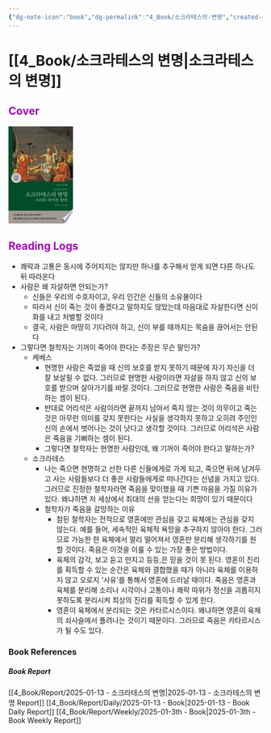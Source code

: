 ```yaml
---
{"dg-note-icon":"book","dg-permalink":"4_Book/소크라테스의-변명","created-date":"2025-01-13 9:43:20 am","date":"2025-01-13","type":"book","tags":["book"],"aliases":null,"category":"Philosophy","title":"소크라테스의 변명","author":"플라톤","publisher":"현대지성","publishDate":"2019-11-15","pages":"525","cover":"http://books.google.com/books/content?id=4_m-DwAAQBAJ&printsec=frontcover&img=1&zoom=1&edge=curl&source=gbs_api","rating":null,"status":"<progress max=100 value=0> </progress> 0%","dg-publish":true,"permalink":"/4_Book/소크라테스의-변명/","dgPassFrontmatter":true,"noteIcon":"book"}
---
```



# [[4_Book/소크라테스의 변명\|소크라테스의 변명]]
## <font color="#9d0ab3">Cover</font>
![Utilities/Images/036f5010b8a2a6ee6cfcf31570a874d6_MD5.jpg](/img/user/Utilities/Images/036f5010b8a2a6ee6cfcf31570a874d6_MD5.jpg)
## <font color="#9d0ab3">Reading Logs </font>
- 쾌락과 고통은 동시에 주어지지는 않지만 하나를 추구해서 얻게 되면 다른 하나도 뒤 따라온다
- 사람은 왜 자살하면 안되는가?
	- 신들은 우리의 수호자이고, 우리 인간은 신들의 소유물이다
	- 따라서 신이 죽는 것이 좋겠다고 말하지도 않았는데 마음대로 자살한다면 신이 화를 내고 처벌할 것이다
	- 결국, 사람은 마땅히 기다려야 하고, 신이 부를 때까지는 목숨을 끊어서는 안된다
- 그렇다면 철학자는 기꺼이 죽어야 한다는 주장은 무슨 말인가?
	- 케베스 
		- 현명한 사람은 죽었을 때 신의 보호를 받지 못하기 때문에 자기 자신을 더 잘 보살필 수 없다. 그러므로 현명한 사람이라면 자살을 하지 않고 신의 보호를 받으며 살아가기를 바랄 것이다. 그러므로 현명한 사람은 죽음을 비탄하는 셈이 된다.
		- 반대로 어리석은 사람이라면 끝까지 남아서 죽지 않는 것이 의무이고 죽는 것은 아무런 의미를 갖지 못한다는 사실을 생각하지 못하고 오히려 주인인 신의 손에서 벗어나는 것이 낫다고 생각할 것이다. 그러므로 어리석은 사람은 죽음을 기뻐하는 셈이 된다.
		- 그렇다면 철학자는 현명한 사람인데, 왜 기꺼이 죽어야 한다고 말하는가?
	- 소크라테스
		- 나는 죽으면 현명하고 선한 다른 신들에게로 가게 되고, 죽으면 뒤에 남겨두고 사는 사람들보다 더 좋은 사람들에게로 떠나간다는 신념을 가지고 있다. 그러므로 진정한 철학자라면 죽음을 맞이했을 때 기쁜 마음을 가질 이유가 있다. 왜냐하면 저 세상에서 최대의 선을 얻는다는 희망이 있기 때문이다
		- 철학자가 죽음을 갈망하는 이유
			- 참된 철학자는 전적으로 영혼에만 관심을 갖고 육체에는 관심을 갖지 않는다. 예를 들어, 세속적인 육체적 욕망을 추구하지 않아야 한다. 그러므로 가능한 한 육체에서 멀리 떨어져서 영혼만 분리해 생각하기를 원할 것이다. 죽음은 이것을 이룰 수 있는 가장 좋은 방법이다.
			- 육체의 감각, 보고 듣고 만지고 등등,은 믿을 것이 못 된다. 영혼이 진리를 획득할 수 있는 순간은 육체와 결합했을 때가 아니라 육체를 이용하지 않고 오로지 '사유'를 통해서 영혼에 드러날 때이다. 죽음은 영혼과 육체를 분리해 소리나 시각이나 고통이나 쾌락 따위가 정신을 괴롭히지 못하도록 분리시켜 최상의 진리를 획득할 수 있게 한다.
			- 영혼이 육체에서 분리되는 것은 카타르시스이다. 왜냐하면 영혼이 육체의 쇠사슬에서 풀려나는 것이기 때문이다. 그러므로 죽음은 카타르시스가 될 수도 있다.








### Book References
##### Book Report
[[4_Book/Report/2025-01-13 - 소크라테스의 변명\|2025-01-13 - 소크라테스의 변명 Report]]
[[4_Book/Report/Daily/2025-01-13 - Book\|2025-01-13 - Book Daily Report]]
[[4_Book/Report/Weekly/2025-01-3th - Book\|2025-01-3th - Book Weekly Report]]





